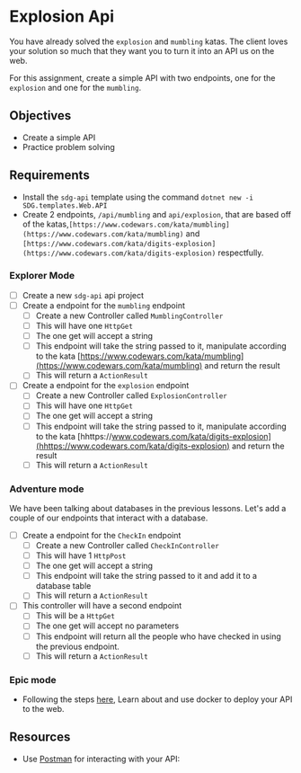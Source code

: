 # Explosion Api

You have already solved the `explosion` and `mumbling` katas. The client loves your solution so much that they want you to turn it into an API us on the web.

For this assignment, create a simple API with two endpoints, one for the `explosion` and one for the `mumbling`.

## Objectives

- Create a simple API
- Practice problem solving

## Requirements

- Install the `sdg-api` template using the command `dotnet new -i SDG.templates.Web.API`
- Create 2 endpoints, `/api/mumbling` and `api/explosion`, that are based off of the katas,`[https://www.codewars.com/kata/mumbling](https://www.codewars.com/kata/mumbling)` and `[https://www.codewars.com/kata/digits-explosion](https://www.codewars.com/kata/digits-explosion)` respectfully.

### Explorer Mode

- [ ] Create a new `sdg-api` api project
- [ ] Create a endpoint for the `mumbling` endpoint
  - [ ] Create a new Controller called `MumblingController`
  - [ ] This will have one `HttpGet`
  - [ ] The one get will accept a string
  - [ ] This endpoint will take the string passed to it, manipulate according to the kata [https://www.codewars.com/kata/mumbling](https://www.codewars.com/kata/mumbling) and return the result
  - [ ] This will return a `ActionResult`
- [ ] Create a endpoint for the `explosion` endpoint
  - [ ] Create a new Controller called `ExplosionController`
  - [ ] This will have one `HttpGet`
  - [ ] The one get will accept a string
  - [ ] This endpoint will take the string passed to it, manipulate according to the kata [hhttps://www.codewars.com/kata/digits-explosion](hhttps://www.codewars.com/kata/digits-explosion) and return the result
  - [ ] This will return a `ActionResult`

### Adventure mode

We have been talking about databases in the previous lessons. Let's add a couple of our endpoints that interact with a database.

- [ ] Create a endpoint for the `CheckIn` endpoint
  - [ ] Create a new Controller called `CheckInController`
  - [ ] This will have 1 `HttpPost`
  - [ ] The one get will accept a string
  - [ ] This endpoint will take the string passed to it and add it to a database table
  - [ ] This will return a `ActionResult`
- [ ] This controller will have a second endpoint
  - [ ] This will be a `HttpGet`
  - [ ] The one get will accept no parameters
  - [ ] This endpoint will return all the people who have checked in using the previous endpoint.
  - [ ] This will return a `ActionResult`

### Epic mode

- Following the steps [here](https://suncoast.io/handbook/curriculum/back-end/full-stack-i/lecture/dotnet/08-deployment/), Learn about and use docker to deploy your API to the web.

## Resources

- Use [Postman](https://www.postman.com/) for interacting with your API:
